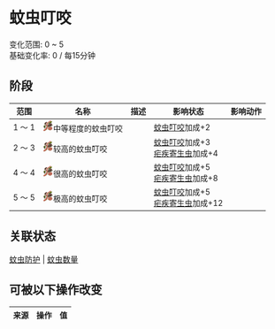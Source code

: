 # 蚊虫叮咬  
变化范围: 0 ~ 5  
基础变化率: 0 / 每15分钟  
## 阶段  
范围  |  名称  |  描述  |  影响状态  |  影响动作  
----  |  ----  |  ----  |  ----  |  ----  
1 ～ 1  |  <img decoding="async" src="Sprite/Bugs.png" href="a.md" style="max-width:20px;max-height:20px;">中等程度的蚊虫叮咬  |    |  [蚊虫叮咬](BugBites.md)加成+2  |    
2 ～ 3  |  <img decoding="async" src="Sprite/Bugs.png" href="a.md" style="max-width:20px;max-height:20px;">较高的蚊虫叮咬  |    |  [蚊虫叮咬](BugBites.md)加成+3<br>[疟疾寄生虫](ParasiteMalaria.md)加成+4  |    
4 ～ 4  |  <img decoding="async" src="Sprite/Bugs.png" href="a.md" style="max-width:20px;max-height:20px;">很高的蚊虫叮咬  |    |  [蚊虫叮咬](BugBites.md)加成+5<br>[疟疾寄生虫](ParasiteMalaria.md)加成+8  |    
5 ～ 5  |  <img decoding="async" src="Sprite/Bugs.png" href="a.md" style="max-width:20px;max-height:20px;">极高的蚊虫叮咬  |    |  [蚊虫叮咬](BugBites.md)加成+5<br>[疟疾寄生虫](ParasiteMalaria.md)加成+12  |    
## 关联状态  
[蚊虫防护](BugProtection.md)  |  [蚊虫数量](BugPopulation.md)  
## 可被以下操作改变  
来源  |  操作  |  值  
----  |  ----  |  ----  
